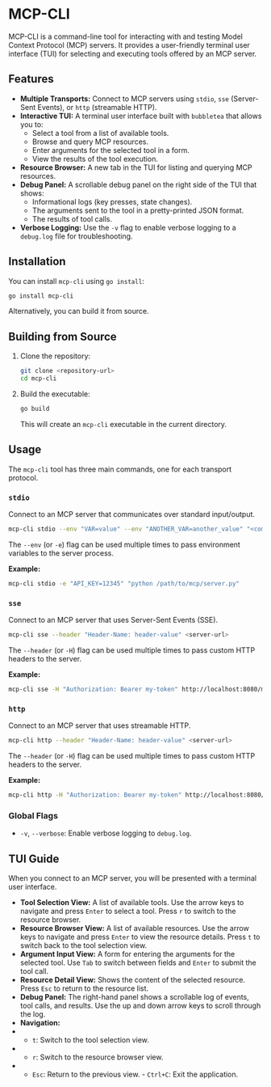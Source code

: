 # MCP-CLI

MCP-CLI is a command-line tool for interacting with and testing Model Context Protocol (MCP) servers. It provides a user-friendly terminal user interface (TUI) for selecting and executing tools offered by an MCP server.

## Features

- **Multiple Transports:** Connect to MCP servers using `stdio`, `sse` (Server-Sent Events), or `http` (streamable HTTP).
- **Interactive TUI:** A terminal user interface built with `bubbletea` that allows you to:
  - Select a tool from a list of available tools.
  - Browse and query MCP resources.
  - Enter arguments for the selected tool in a form.
  - View the results of the tool execution.
- **Resource Browser:** A new tab in the TUI for listing and querying MCP resources.
- **Debug Panel:** A scrollable debug panel on the right side of the TUI that shows:
  - Informational logs (key presses, state changes).
  - The arguments sent to the tool in a pretty-printed JSON format.
  - The results of tool calls.
- **Verbose Logging:** Use the `-v` flag to enable verbose logging to a `debug.log` file for troubleshooting.

## Installation

You can install `mcp-cli` using `go install`:

```sh
go install mcp-cli
```

Alternatively, you can build it from source.

## Building from Source

1.  Clone the repository:
    ```sh
    git clone <repository-url>
    cd mcp-cli
    ```
2.  Build the executable:
    ```sh
    go build
    ```
    This will create an `mcp-cli` executable in the current directory.

## Usage

The `mcp-cli` tool has three main commands, one for each transport protocol.

### `stdio`

Connect to an MCP server that communicates over standard input/output.

```sh
mcp-cli stdio --env "VAR=value" --env "ANOTHER_VAR=another_value" "<command-to-start-server>"
```

The `--env` (or `-e`) flag can be used multiple times to pass environment variables to the server process.

**Example:**

```sh
mcp-cli stdio -e "API_KEY=12345" "python /path/to/mcp/server.py"
```

### `sse`

Connect to an MCP server that uses Server-Sent Events (SSE).

```sh
mcp-cli sse --header "Header-Name: header-value" <server-url>
```

The `--header` (or `-H`) flag can be used multiple times to pass custom HTTP headers to the server.

**Example:**

```sh
mcp-cli sse -H "Authorization: Bearer my-token" http://localhost:8080/mcp
```

### `http`

Connect to an MCP server that uses streamable HTTP.

```sh
mcp-cli http --header "Header-Name: header-value" <server-url>
```

The `--header` (or `-H`) flag can be used multiple times to pass custom HTTP headers to the server.

**Example:**

```sh
mcp-cli http -H "Authorization: Bearer my-token" http://localhost:8080/mcp
```

### Global Flags

- `-v`, `--verbose`: Enable verbose logging to `debug.log`.

## TUI Guide

When you connect to an MCP server, you will be presented with a terminal user interface.

-   **Tool Selection View:** A list of available tools. Use the arrow keys to navigate and press `Enter` to select a tool. Press `r` to switch to the resource browser.
-   **Resource Browser View:** A list of available resources. Use the arrow keys to navigate and press `Enter` to view the resource details. Press `t` to switch back to the tool selection view.
-   **Argument Input View:** A form for entering the arguments for the selected tool. Use `Tab` to switch between fields and `Enter` to submit the tool call.
-   **Resource Detail View:** Shows the content of the selected resource. Press `Esc` to return to the resource list.
-   **Debug Panel:** The right-hand panel shows a scrollable log of events, tool calls, and results. Use the up and down arrow keys to scroll through the log.
-   **Navigation:**
-    -   `t`: Switch to the tool selection view.
-    -   `r`: Switch to the resource browser view.
-    -   `Esc`: Return to the previous view.
    -   `Ctrl+C`: Exit the application.
